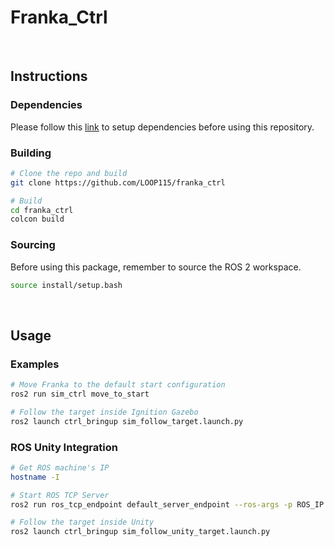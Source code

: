 # Franka_Ctrl

<br>

## Instructions

### Dependencies

Please follow this [link](https://github.com/LOOP115/XR_Franka_Hub/blob/main/docs/franka/setup_franka.md) to setup dependencies before using this repository.

### Building

```bash
# Clone the repo and build
git clone https://github.com/LOOP115/franka_ctrl

# Build
cd franka_ctrl
colcon build
```

### Sourcing

Before using this package, remember to source the ROS 2 workspace.

```bash
source install/setup.bash
```

<br>

## Usage

### Examples

```bash
# Move Franka to the default start configuration
ros2 run sim_ctrl move_to_start

# Follow the target inside Ignition Gazebo
ros2 launch ctrl_bringup sim_follow_target.launch.py
```

### ROS Unity Integration

```bash
# Get ROS machine's IP
hostname -I

# Start ROS TCP Server
ros2 run ros_tcp_endpoint default_server_endpoint --ros-args -p ROS_IP:=<IP>

# Follow the target inside Unity
ros2 launch ctrl_bringup sim_follow_unity_target.launch.py
```

